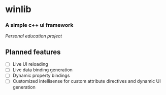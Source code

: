 # winlib

### A simple c++ ui framework

*Personal education project*

## **Planned features**

- [ ] Live UI reloading
- [ ] Live data binding generation
- [ ] Dynamic property bindings
- [ ] Customized intellisense for custom attribute directives and dynamic UI generation